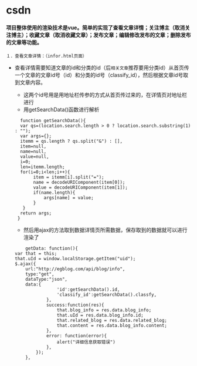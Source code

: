 # csdn
#### 项目整体使用的渲染技术是vue。简单的实现了查看文章详情；关注博主（取消关注博主）；收藏文章（取消收藏文章）；发布文章；编辑修改发布的文章；删除发布的文章等功能。
`１．查看文章详情：（infor.html页面）`<br>
* 查看详情需要知道文章的id和分类的id（后`相关文章`推荐要用分类id）从首页传一个文章的文章id号（id）和分类的id号（classify_id），然后根据文章id号取到文章内容。
  * 这两个id号用是用地址栏传参的方式从首页传过来的，在详情页对地址栏进行
  * 用getSearchData()函数进行解析
  ```
    function getSearchData(){
	var qs=(location.search.length > 0 ? location.search.substring(1) : "");
    var args={};
    itemm = qs.length ? qs.split("&") : [],
    item=null,
    name=null,
    value=null,
    i=0;
    len=itemm.length;
    for(i=0;i<len;i++){
         item = itemm[i].split("=");
         name = decodeURIComponent(item[0]);
         value = decodeURIComponent(item[1]);
         if(name.length){
             args[name] = value;
         }
     }
    return args;
   }
   ```
   
   	* 然后用ajax的方法取到数据详情页所需数据，保存取到的数据就可以进行渲染了<br>
    ```
    	getData: function(){
	var that = this;
	that.uId = window.localStorage.getItem("uid");
	$.ajax({
		url:"http://egblog.com/api/blog/info",
		type:"get",
		dataType:"json",
		data:{
					'id':getSearchData().id,
					'classify_id':getSearchData().classfy,
				},
				success:function(res){
					that.blog_info = res.data.blog_info;
					that.uId = res.data.blog_info.id;
					that.related_blog = res.data.related_blog;
					that.content = res.data.blog_info.content;
				},
				error: function(error){
					alert("详细信息获取错误")
				},
			});
		},
    ```

